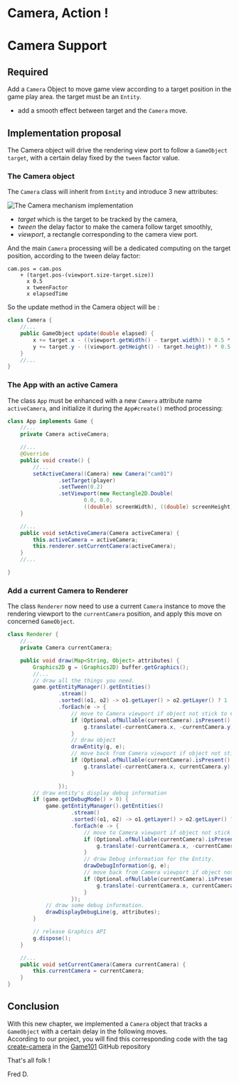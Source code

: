 # Camera, Action !

# Camera Support

## Required

Add a `Camera` Object to move game view according to a target position in the game play area. the target must be
an `Entity`.

- add a smooth effect between target and the `Camera` move.

## Implementation proposal

The Camera object will drive the rendering view port to follow a `GameObject` `target`, with a certain delay fixed by
the `tween` factor value.

### The Camera object

The `Camera` class will inherit from `Entity` and introduce 3 new attributes:

![The Camera mechanism implementation](http://www.plantuml.com/plantuml/png/TP11QmCX48Nl_eeflQI4N7hqK1BIqcCX_GMpwv2rg2iwxYQK_UzLfB9BwKsVRzxtncDa39oi4Gyya2Nm1hKJWrO4bdWOLHJOHGxOC_G6OuGtnvhly2tW4RIIe1sNeqDB4ZuvQ7SLYwZUzon-T5-KXxNr9WCS_oRaW3tS9AWnTORAvTukYuZ3ECCvZmTiHMfc5O5kJ4wj4QKI780nN8dbwg7ACv5hWA9CccO_XcozP1Ewgw7dLm6vIF8AcNPaq4TIiiuyoMdKIYprSqxU0p87tIMcMEiMRTkrA6tnshMKt4VYKyzwehhChaShwt5BkP1J52ZyGRM7BQ_9cL8WvnH29lzFAGKFXnUeiiHLAT72LeP-7IYEsP6i-G40
"The Camera mechanism implementation")

- _target_ which is the target to be tracked by the camera,
- _tween_ the delay factor to make the camera follow target smoothly,
- _viewport_, a rectangle corresponding to the camera view port.

And the main `Camera` processing will be a dedicated computing on the target position, according to the tween delay
factor:

```text
cam.pos = cam.pos
    + (target.pos-(viewport.size-target.size)) 
      x 0.5
      x tweenFactor
      x elapsedTime
```

So the update method in the Camera object will be :

```java
class Camera {
    //...  
    public GameObject update(double elapsed) {
        x += target.x - ((viewport.getWidth() - target.width)) * 0.5 * tween * elapsed;
        y += target.y - ((viewport.getHeight() - target.height)) * 0.5 * tween * elapsed;
    }
    //...
}
```

### The App with an active Camera

The class `App` must be enhanced with a new `Camera` attribute name `activeCamera`, and initialize it during the
`App#create()` method processing:

```java
class App implements Game {
    //...
    private Camera activeCamera;

    //...
    @Override
    public void create() {
        //...
        setActiveCamera((Camera) new Camera("cam01")
                .setTarget(player)
                .setTween(0.2)
                .setViewport(new Rectangle2D.Double(
                        0.0, 0.0,
                        ((double) screenWidth), ((double) screenHeight))));
    }

    //...
    public void setActiveCamera(Camera activeCamera) {
        this.activeCamera = activeCamera;
        this.renderer.setCurrentCamera(activeCamera);
    }
    //...

}
```

### Add a current Camera to Renderer

The class `Renderer` now need to use a current `Camera` instance to move the rendering viewport to the `currentCamera`
position, and apply this move on concerned `GameObject`.

```java
class Renderer {
    //..
    private Camera currentCamera;

    public void draw(Map<String, Object> attributes) {
        Graphics2D g = (Graphics2D) buffer.getGraphics();
        //...
        // draw all the things you need.
        game.getEntityManager().getEntities()
                .stream()
                .sorted((o1, o2) -> o1.getLayer() > o2.getLayer() ? 1 : (o1.getPriority() > o1.getPriority() ? 1 : -1))
                .forEach(e -> {
                    // move to Camera viewport if object not stick to Camera
                    if (Optional.ofNullable(currentCamera).isPresent() && !e.isStickToCamera()) {
                        g.translate(-currentCamera.x, -currentCamera.y);
                    }
                    // draw object
                    drawEntity(g, e);
                    // move back from Camera viewport if object not stick to Camera
                    if (Optional.ofNullable(currentCamera).isPresent() && !e.isStickToCamera()) {
                        g.translate(-currentCamera.x, currentCamera.y);
                    }

                });
        // draw entity's display debug information
        if (game.getDebugMode() > 0) {
            game.getEntityManager().getEntities()
                    .stream()
                    .sorted((o1, o2) -> o1.getLayer() > o2.getLayer() ? 1 : (o1.getPriority() > o1.getPriority() ? 1 : -1))
                    .forEach(e -> {
                        // move to Camera viewport if object not stick to Camera
                        if (Optional.ofNullable(currentCamera).isPresent() && !e.isStickToCamera()) {
                            g.translate(-currentCamera.x, -currentCamera.y);
                        }
                        // draw Debug information for the Entity. 
                        drawDebugInformation(g, e);
                        // move back from Camera viewport if object not stick to Camera
                        if (Optional.ofNullable(currentCamera).isPresent() && !e.isStickToCamera()) {
                            g.translate(-currentCamera.x, currentCamera.y);
                        }
                    });
            // draw some debug information.
            drawDisplayDebugLine(g, attributes);
        }

        // release Graphics API
        g.dispose();
    }

    //...
    public void setCurrentCamera(Camera currentCamera) {
        this.currentCamera = currentCamera;
    }
}
```

## Conclusion

With this new chapter, we implemented a `Camera` object that tracks a `GameObject` with a certain delay in the following
moves.  
According to our project, you will find this corresponding code with the
tag [create-camera](https://github.com/SnapGames/game101/releases/tag/create-create-camera) in
the [Game101](https://github.com/SnapGames/game101/ "go and visit the corresponding Game101 project") GitHub repository

That's all folk !

Fred D.